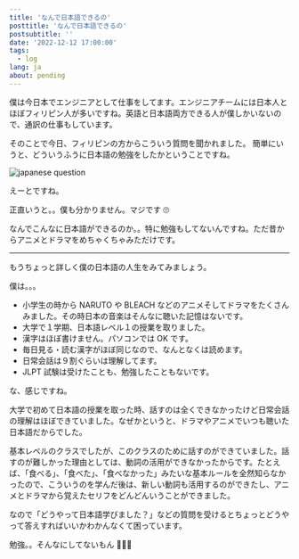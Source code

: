 ```yaml
---
title: 'なんで日本語できるの'
posttitle: 'なんで日本語できるの'
postsubtitle: ''
date: '2022-12-12 17:00:00'
tags:
  - log
lang: ja
about: pending
---
```


僕は今日本でエンジニアとして仕事をしてます。エンジニアチームには日本人とほぼフィリピン人が多いですね。英語と日本語両方できる人が僕しかいないので、通訳の仕事もしています。

そのことで今日、フィリピンの方からこういう質問を聞かれました。
簡単にいうと、どういうふうに日本語の勉強をしたかということですね。

![japanese question](/images/posts/note/japanese/japanese.jpg)

えーとですね。

正直いうと。。僕も分かりません。マジです 🙄

なんでこんなに日本語ができるのか。。特に勉強もしてないんですね。ただ昔からアニメとドラマをめちゃくちゃみただけです。

---

もうちょっと詳しく僕の日本語の人生をみてみましょう。

僕は。。。

- 小学生の時から NARUTO や BLEACH などのアニメそしてドラマをたくさんみました。その時日本の音楽はそんなに聴いた記憶はないです。
- 大学で１学期、日本語レベル１の授業を取りました。
- 漢字はほぼ書けません。パソコンでは OK です。
- 毎日見る・読む漢字がほぼ同じなので、なんとなくは読めます。
- 日常会話は９割ぐらいは理解してます。
- JLPT 試験は受けたことも、勉強したこともないです。

な、感じですね。

大学で初めて日本語の授業を取った時、話すのは全くできなかったけど日常会話の理解はほぼできていました。なぜかというと、ドラマやアニメでいつも聴いた日本語だからでした。

基本レベルのクラスでしたが、このクラスのために話すのができていました。話すのが難しかった理由としては、動詞の活用ができなかったからです。たとえば、「食べる」、「食べた」、「食べなかった」みたいな基本ルールを全然知らなかったので、こういうのを学んだ後は、新しい動詞も活用するのができたし、アニメとドラマから覚えたセリフをどんどんいうことができました。

なので「どうやって日本語学びました？」などの質問を受けるとちょっとどうやって答えすればいいかわかんなくて困っています。

勉強。。そんなにしてないもん 🤷🏻‍♂️
